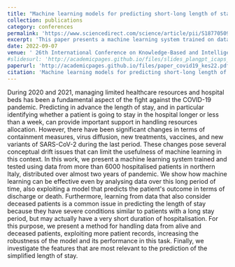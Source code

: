 ```yaml
---
title: "Machine learning models for predicting short-long length of stay of COVID-19 patients"
collection: publications
category: conferences
permalink: 'https://www.sciencedirect.com/science/article/pii/S1877050922010614'
excerpt: 'This paper presents a machine learning system trained on data from over 6,000 hospitalized patients in northern Italy during the COVID-19 pandemic. The system addresses the challenge of predicting the length of stay for both alive and deceased patients. We introduce a method to handle data from both groups, using information of the outcome of a patient. Additionally, we analyze the most relevant features for predicting the length of stay, providing insights into key factors influencing hospitalization durations. https://www.sciencedirect.com/science/article/pii/S1877050922010614'
date: 2022-09-07
venue: ' 26th International Conference on Knowledge-Based and Intelligent Information & Engineering Systems (KES), 2022'
#slidesurl: 'http://academicpages.github.io/files/slides_plangpt_icaps_2024.pdf'
paperurl: 'http://academicpages.github.io/files/paper_covid19_kes22.pdf'
citation: 'Machine learning models for predicting short-long length of stay of COVID-19 patients, M. Olivato, N. Rossetti, AE. Gerevini, M. Chiari, L. Putelli, I. Serina - Proceedings of the 26th International Conference on Knowledge-Based and Intelligent Information & Engineering Systems (KES), 2022'
---
```

During 2020 and 2021, managing limited healthcare resources and hospital beds has been a fundamental aspect of the fight against the COVID-19 pandemic. Predicting in advance the length of stay, and in particular identifying whether a patient is going to stay in the hospital longer or less than a week, can provide important support in handling resources allocation. However, there have been significant changes in terms of containment measures, virus diffusion, new treatments, vaccines, and new variants of SARS-CoV-2 during the last period. These changes pose several conceptual drift issues that can limit the usefulness of machine learning in this context. In this work, we present a machine learning system trained and tested using data from more than 6000 hospitalised patients in northern Italy, distributed over almost two years of pandemic. We show how machine learning can be effective even by analysing data over this long period of time, also exploiting a model that predicts the patient's outcome in terms of discharge or death. Furthermore, learning from data that also consider deceased patients is a common issue in predicting the length of stay because they have severe conditions similar to patients with a long stay period, but may actually have a very short duration of hospitalisation. For this purpose, we present a method for handling data from alive and deceased patients, exploiting more patient records, increasing the robustness of the model and its performance in this task. Finally, we investigate the features that are most relevant to the prediction of the simplified length of stay.
